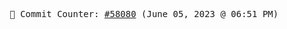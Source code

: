 <p align="center">
    <samp>
        📮 Commit Counter: <a href="https://github.com/Javascript-void0/Javascript-void0/commits/main">#58080</a> (June 05, 2023 @ 06:51 PM)
    </samp>
</p>